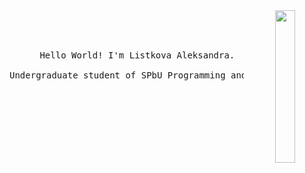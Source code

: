 <div align="center">
<img src="assets/jinx" width="25%" align="right" />
<br><br>
<pre>
<samp>
    Hello World! I'm Listkova Aleksandra.
    <br>Undergraduate student of SPbU Programming and Information Technology.
</samp>
</pre>
<br><br>
<br><br><br>

</div>
